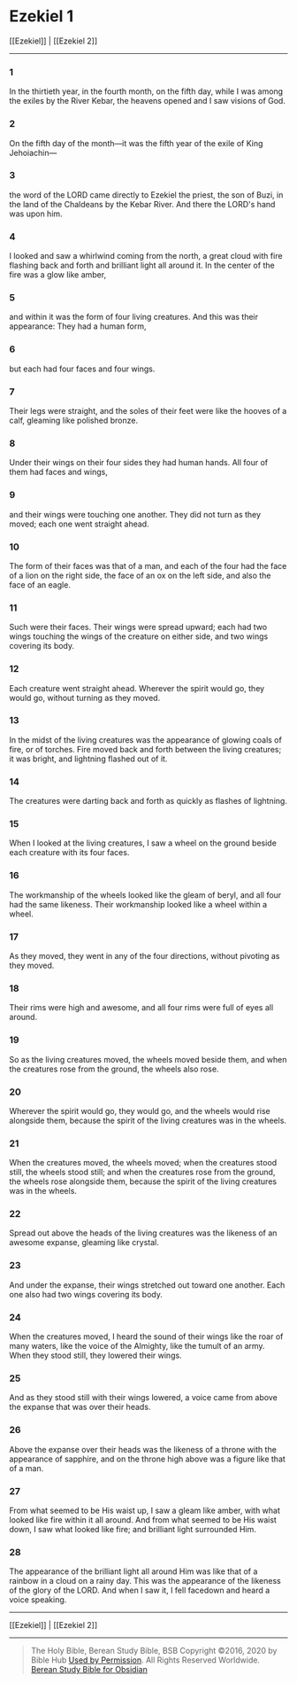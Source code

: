 # Ezekiel 1

[[Ezekiel]] | [[Ezekiel 2]]

---

### 1
In the thirtieth year, in the fourth month, on the fifth day, while I was among the exiles by the River Kebar, the heavens opened and I saw visions of God.

### 2
On the fifth day of the month—it was the fifth year of the exile of King Jehoiachin—

### 3
the word of the LORD came directly to Ezekiel the priest, the son of Buzi, in the land of the Chaldeans by the Kebar River. And there the LORD's hand was upon him.

### 4
I looked and saw a whirlwind coming from the north, a great cloud with fire flashing back and forth and brilliant light all around it. In the center of the fire was a glow like amber,

### 5
and within it was the form of four living creatures. And this was their appearance: They had a human form,

### 6
but each had four faces and four wings.

### 7
Their legs were straight, and the soles of their feet were like the hooves of a calf, gleaming like polished bronze.

### 8
Under their wings on their four sides they had human hands. All four of them had faces and wings,

### 9
and their wings were touching one another. They did not turn as they moved; each one went straight ahead.

### 10
The form of their faces was that of a man, and each of the four had the face of a lion on the right side, the face of an ox on the left side, and also the face of an eagle.

### 11
Such were their faces. Their wings were spread upward; each had two wings touching the wings of the creature on either side, and two wings covering its body.

### 12
Each creature went straight ahead. Wherever the spirit would go, they would go, without turning as they moved.

### 13
In the midst of the living creatures was the appearance of glowing coals of fire, or of torches. Fire moved back and forth between the living creatures; it was bright, and lightning flashed out of it.

### 14
The creatures were darting back and forth as quickly as flashes of lightning.

### 15
When I looked at the living creatures, I saw a wheel on the ground beside each creature with its four faces.

### 16
The workmanship of the wheels looked like the gleam of beryl, and all four had the same likeness. Their workmanship looked like a wheel within a wheel.

### 17
As they moved, they went in any of the four directions, without pivoting as they moved.

### 18
Their rims were high and awesome, and all four rims were full of eyes all around.

### 19
So as the living creatures moved, the wheels moved beside them, and when the creatures rose from the ground, the wheels also rose.

### 20
Wherever the spirit would go, they would go, and the wheels would rise alongside them, because the spirit of the living creatures was in the wheels.

### 21
When the creatures moved, the wheels moved; when the creatures stood still, the wheels stood still; and when the creatures rose from the ground, the wheels rose alongside them, because the spirit of the living creatures was in the wheels.

### 22
Spread out above the heads of the living creatures was the likeness of an awesome expanse, gleaming like crystal.

### 23
And under the expanse, their wings stretched out toward one another. Each one also had two wings covering its body.

### 24
When the creatures moved, I heard the sound of their wings like the roar of many waters, like the voice of the Almighty, like the tumult of an army. When they stood still, they lowered their wings.

### 25
And as they stood still with their wings lowered, a voice came from above the expanse that was over their heads.

### 26
Above the expanse over their heads was the likeness of a throne with the appearance of sapphire, and on the throne high above was a figure like that of a man.

### 27
From what seemed to be His waist up, I saw a gleam like amber, with what looked like fire within it all around. And from what seemed to be His waist down, I saw what looked like fire; and brilliant light surrounded Him.

### 28
The appearance of the brilliant light all around Him was like that of a rainbow in a cloud on a rainy day. This was the appearance of the likeness of the glory of the LORD. And when I saw it, I fell facedown and heard a voice speaking.

---

[[Ezekiel]] | [[Ezekiel 2]]

---

> The Holy Bible, Berean Study Bible, BSB
> Copyright &copy;2016, 2020 by Bible Hub
> [Used by Permission](https://berean.bible/terms.htm). All Rights Reserved Worldwide.
> [Berean Study Bible for Obsidian](https://github.com/gapmiss/berean-study-bible-for-obsidian)</small>

